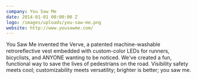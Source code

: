 ```yaml
---
company: You Saw Me
date: 2014-01-01 00:00:00 Z
logo: /images/uploads/you-saw-me.png
website: http://www.yousawme.com/
---
```

You Saw Me invented the Verve, a patented machine-washable retroreﬂective vest embedded with custom-color LEDs for runners, bicyclists, and ANYONE wanting to be noticed. We've created a fun, functional way to save the lives of pedestrians on the road. Visibility safety meets cool; customizability meets versatility; brighter is better; you saw me.